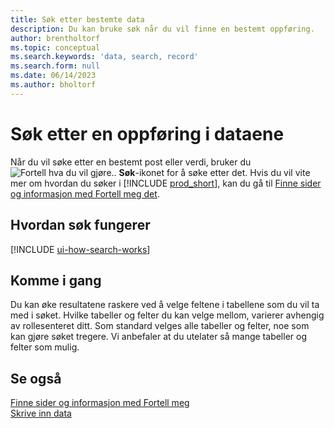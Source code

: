 ```yaml
---
title: Søk etter bestemte data
description: Du kan bruke søk når du vil finne en bestemt oppføring.
author: brentholtorf
ms.topic: conceptual
ms.search.keywords: 'data, search, record'
ms.search.form: null
ms.date: 06/14/2023
ms.author: bholtorf
---
```


# <a name="search-for-a-record-in-your-data"></a>Søk etter en oppføring i dataene

Når du vil søke etter en bestemt post eller verdi, bruker du ![Fortell hva du vil gjøre.](media/ui-search/search.png "Søk etter side eller rapport"). **Søk**-ikonet for å søke etter det. Hvis du vil vite mer om hvordan du søker i [!INCLUDE [prod_short](includes/prod_short.md)], kan du gå til [Finne sider og informasjon med Fortell meg det](ui-search.md).

## <a name="how-search-works"></a>Hvordan søk fungerer

[!INCLUDE [ui-how-search-works](includes/ui-how-search-works.md)]

## <a name="getting-started"></a>Komme i gang

Du kan øke resultatene raskere ved å velge feltene i tabellene som du vil ta med i søket. Hvilke tabeller og felter du kan velge mellom, varierer avhengig av rollesenteret ditt. Som standard velges alle tabeller og felter, noe som kan gjøre søket tregere. Vi anbefaler at du utelater så mange tabeller og felter som mulig.

## <a name="see-also"></a>Se også

[Finne sider og informasjon med Fortell meg](ui-search.md)  
[Skrive inn data](ui-enter-data.md)  
